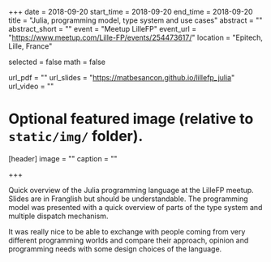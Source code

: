 +++
date = 2018-09-20
start_time = 2018-09-20
end_time = 2018-09-20
title = "Julia, programming model, type system and use cases"
abstract = ""
abstract_short = ""
event = "Meetup LilleFP"
event_url = "https://www.meetup.com/Lille-FP/events/254473617/"
location = "Epitech, Lille, France"

selected = false
math = false

url_pdf = ""
url_slides = "https://matbesancon.github.io/lillefp_julia"
url_video = ""

# Optional featured image (relative to `static/img/` folder).
[header]
image = ""
caption = ""

+++

Quick overview of the Julia programming language at the LilleFP
meetup. Slides are in Franglish but should be understandable.
The programming model was presented with a quick overview of parts
of the type system and multiple dispatch mechanism.  

It was really nice to be able to exchange with people coming from
very different programming worlds and compare their approach,
opinion and programming needs with some design choices of the
language. 
